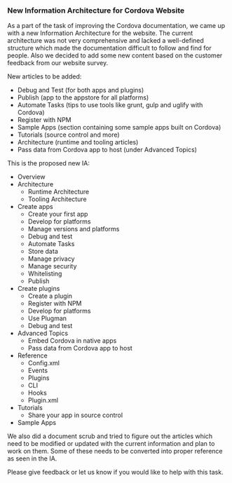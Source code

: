 ### New Information Architecture for Cordova Website

As a part of the task of improving the Cordova documentation, we came up with a new Information Architecture for the website. The current architecture was not very comprehensive and lacked a well-defined structure which made the documentation difficult to follow and find for people. Also we decided to add some new content based on the customer feedback from our website survey.

New articles to be added: 

- Debug and Test (for both apps and plugins)
- Publish (app to the appstore for all platforms)
- Automate Tasks (tips to use tools like grunt, gulp and uglify with Cordova)
- Register with NPM
- Sample Apps (section containing some sample apps built on Cordova)
- Tutorials (source control and more)
- Architecture (runtime and tooling articles)
- Pass data from Cordova app to host (under Advanced Topics)

This is the proposed new IA:

- Overview
- Architecture
	- Runtime Architecture
	- Tooling Architecture
- Create apps 
	- Create your first app
	- Develop for platforms
	- Manage versions and platforms
	- Debug and test
	- Automate Tasks
	- Store data
	- Manage privacy
	- Manage security
	- Whitelisting
	- Publish
- Create plugins
	- Create a plugin 
	- Register with NPM
	- Develop for platforms
	- Use Plugman
	- Debug and test		
- Advanced Topics
	- Embed Cordova in native apps
	- Pass data from Cordova app to host
- Reference
	- Config.xml
	- Events
	- Plugins
	- CLI
	- Hooks
	- Plugin.xml
- Tutorials
	- Share your app in source control
- Sample Apps

We also did a document scrub and tried to figure out the articles which need to be modified or updated with the current information and plan to work on them. Some of these needs to be converted into proper reference as seen in the IA.

Please give feedback or let us know if you would like to help with this task.